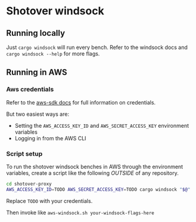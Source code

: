 # Shotover windsock

## Running locally

Just `cargo windsock` will run every bench.
Refer to the windsock docs and `cargo windsock --help` for more flags.

## Running in AWS

### Aws credentials

Refer to the [aws-sdk docs](https://docs.aws.amazon.com/sdk-for-rust/latest/dg/credentials.html) for full information on credentials.

But two easiest ways are:

* Setting the `AWS_ACCESS_KEY_ID` and `AWS_SECRET_ACCESS_KEY` environment variables
* Logging in from the AWS CLI

### Script setup

To run the shotover windsock benches in AWS through the environment variables, create a script like the following *OUTSIDE* of any repository.

```bash
cd shotover-proxy
AWS_ACCESS_KEY_ID=TODO AWS_SECRET_ACCESS_KEY=TODO cargo windsock "$@"
```

Replace `TODO` with your credentials.

Then invoke like `aws-windsock.sh your-windsock-flags-here`
